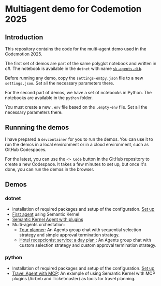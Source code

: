 # Multiagent demo for Codemotion 2025

## Introduction

This repository contains the code for the multi-agent demo used in the Codemotion 2025.

The first set of demos are part of the same polyglot notebook and written in c#. The notebook is available in the `dotnet` with name [`sk-agents.dib`](dotnet/sk-agents.dib).

Before running any demo, copy the `settings-emtpy.json` file to a new `settings.json`. Set all the necessary parameters there.

For the second part of demos, we have a set of notebooks in Python. The notebooks are available in the `python` folder.

You must create a new `.env` file based on the `.empty-env` file. Set all the necessary parameters there.

## Runnning the demos 

I have prepared a `devcontainer` for you to run the demos. You can use it to run the demos in a local environment or in a cloud environment, such as GitHub Codespaces. 

For the latest, you can use the `<> Code` button in the GitHub repository to create a new Codespace. It takes a few minutes to set up, but once it's done, you can run the demos in the browser.

## Demos

### dotnet

- Installation of required packages and setup of the configuration. [Set up](dotnet/sk-agents.dib#install-packages-and-read-configuration)
- [First agent](dotnet/sk-agents.dib#create-an-agent-based-on-the-most-simple-kernel) using Semantic Kernel
- [Semantic Kernel Agent with plugins](dotnet/sk-agents.dib#agent-with-a-vitamined-kernel)
- Multi-agents orchestation:
    - [Tour planner](dotnet/sk-agents.dib#tour-planner): An Agents group chat with sequential selection strategy and simple approval termination strategy.
    - [Hotel recepcionist service: a day plan ](dotnet/sk-agents.dib#hotel-recepcionist-service-a-day-plan): An Agents group chat with custom selection strategy and custom approval termination strategy.

### python

- Installation of required packages and setup of the configuration. [Set up](python/sk-mcp.ipynb#packages-and-configurations)
- [Travel Agent with MCP](python/sk-mcp.ipynb#travel-agent-with-mcp): An example of using Semantic Kernel with MCP plugins (Airbnb and Ticketmaster) as tools for travel planning.